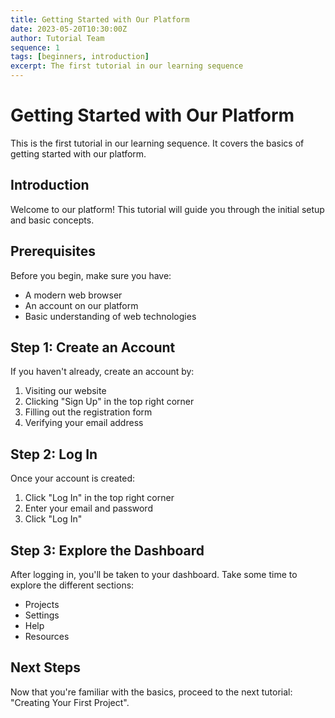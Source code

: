 ```yaml
---
title: Getting Started with Our Platform
date: 2023-05-20T10:30:00Z
author: Tutorial Team
sequence: 1
tags: [beginners, introduction]
excerpt: The first tutorial in our learning sequence
---
```


# Getting Started with Our Platform

This is the first tutorial in our learning sequence. It covers the basics of getting started with our platform.

## Introduction

Welcome to our platform! This tutorial will guide you through the initial setup and basic concepts.

## Prerequisites

Before you begin, make sure you have:

- A modern web browser
- An account on our platform
- Basic understanding of web technologies

## Step 1: Create an Account

If you haven't already, create an account by:

1. Visiting our website
2. Clicking "Sign Up" in the top right corner
3. Filling out the registration form
4. Verifying your email address

## Step 2: Log In

Once your account is created:

1. Click "Log In" in the top right corner
2. Enter your email and password
3. Click "Log In"

## Step 3: Explore the Dashboard

After logging in, you'll be taken to your dashboard. Take some time to explore the different sections:

- Projects
- Settings
- Help
- Resources

## Next Steps

Now that you're familiar with the basics, proceed to the next tutorial: "Creating Your First Project".
